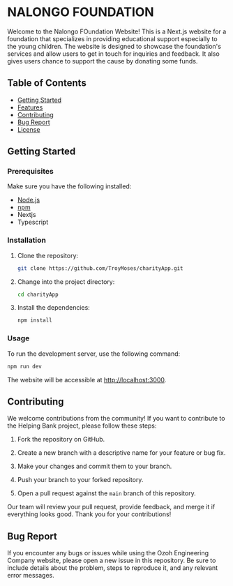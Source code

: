 
# NALONGO FOUNDATION

Welcome to the Nalongo FOundation Website! This is a Next.js website for a foundation that specializes in providing educational support especially to the young children. The website is designed to showcase the foundation's services and allow users to get in touch for inquiries and feedback. It also gives users chance to support the cause by donating some funds.

## Table of Contents

- [Getting Started](#getting-started)
- [Features](#features)
- [Contributing](#contributing)
- [Bug Report](#bug-report)
- [License](#license)

## Getting Started

### Prerequisites

Make sure you have the following installed:

- [Node.js](https://nodejs.org/en/)
- [npm](https://www.npmjs.com/)
- Nextjs
- Typescript

### Installation

1. Clone the repository:

   ```bash
   git clone https://github.com/TroyMoses/charityApp.git
   ```

2. Change into the project directory:

   ```bash
   cd charityApp
   ```

3. Install the dependencies:

   ```bash
   npm install
   ```

### Usage

To run the development server, use the following command:

```bash
npm run dev
```

The website will be accessible at [http://localhost:3000](http://localhost:3000).

## Contributing

We welcome contributions from the community! If you want to contribute to the Helping Bank project, please follow these steps:

1. Fork the repository on GitHub.

2. Create a new branch with a descriptive name for your feature or bug fix.

3. Make your changes and commit them to your branch.

4. Push your branch to your forked repository.

5. Open a pull request against the `main` branch of this repository.

Our team will review your pull request, provide feedback, and merge it if everything looks good. Thank you for your contributions!

## Bug Report

If you encounter any bugs or issues while using the Ozoh Engineering Company website, please open a new issue in this repository. Be sure to include details about the problem, steps to reproduce it, and any relevant error messages.
